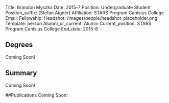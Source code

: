 Title: Brandon Myszka
Date: 2015-7
Position: Undergraduate Student
Position_suffix: (Stefan Aigner)
Affiliation: STARS Program Canisius College
Email: 
Fellowship:
Headshot: /images/people/headshot_placeholder.png
Template: person
Alumni_or_current: Alumni
Current_position: STARS Program Canisius College
End_date: 2015-8
<!-- Status: draft -->

## Degrees
Coming Soon!

## Summary
Coming Soon!

##Publications
Coming Soon!